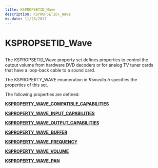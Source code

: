 ```yaml
---
title: KSPROPSETID_Wave
description: KSPROPSETID\_Wave
ms.date: 11/28/2017
---
```


# KSPROPSETID\_Wave


## <span id="ddk_kspropsetid_wave_ks"></span><span id="DDK_KSPROPSETID_WAVE_KS"></span>


The KSPROPSETID\_Wave property set defines properties to control the output volume from hardware DVD decoders or for analog TV tuner cards that have a loop-back cable to a sound card.

The KSPROPERTY\_WAVE enumeration in *Ksmedia.h* specifies the properties of this set.

The following properties are defined:

[**KSPROPERTY\_WAVE\_COMPATIBLE\_CAPABILITIES**](ksproperty-wave-compatible-capabilities.md)

[**KSPROPERTY\_WAVE\_INPUT\_CAPABILITIES**](ksproperty-wave-input-capabilities.md)

[**KSPROPERTY\_WAVE\_OUTPUT\_CAPABILITIES**](ksproperty-wave-output-capabilities.md)

[**KSPROPERTY\_WAVE\_BUFFER**](ksproperty-wave-buffer.md)

[**KSPROPERTY\_WAVE\_FREQUENCY**](ksproperty-wave-frequency.md)

[**KSPROPERTY\_WAVE\_VOLUME**](ksproperty-wave-volume.md)

[**KSPROPERTY\_WAVE\_PAN**](ksproperty-wave-pan.md)

 

 





